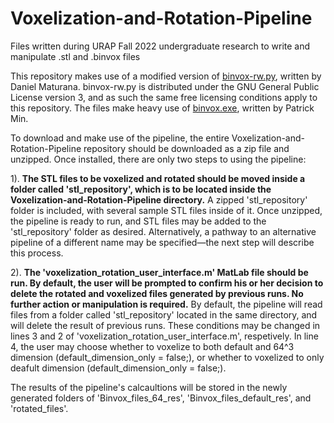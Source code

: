 # Voxelization-and-Rotation-Pipeline
Files written during URAP Fall 2022 undergraduate research to write and manipulate .stl and .binvox files

This repository makes use of a modified version of [binvox-rw.py](https://github.com/dimatura/binvox-rw-py), written by Daniel Maturana. binvox-rw.py is distributed under the GNU General Public License version 3, and as such the same free licensing conditions apply to this repository. The files make heavy use of [binvox.exe](https://www.patrickmin.com/binvox), written by Patrick Min.

To download and make use of the pipeline, the entire Voxelization-and-Rotation-Pipeline repository should be downloaded as a zip file and unzipped. Once installed, there are only two steps to using the pipeline:

1). **The STL files to be voxelized and rotated should be moved inside a folder called 'stl_repository', which is to be located inside the Voxelization-and-Rotation-Pipeline directory.** A zipped 'stl_repository' folder is included, with several sample STL files inside of it. Once unzipped, the pipeline is ready to run, and STL files may be added to the 'stl_repository' folder as desired. Alternatively, a pathway to an alternative pipeline of a different name may be specified—the next step will describe this process.

2). **The 'voxelization_rotation_user_interface.m' MatLab file should be run. By default, the user will be prompted to confirm his or her decision to delete the rotated and voxelized files generated by previous runs. No further action or manipulation is required.** By default, the pipeline will read files from a folder called 'stl_repository' located in the same directory, and will delete the result of previous runs. These conditions may be changed in lines 3 and 2 of 'voxelization_rotation_user_interface.m', respetively. In line 4, the user may choose whether to voxelize to both default and 64^3 dimension (default_dimension_only = false;), or whether to voxelized to only deafult dimension (default_dimension_only = false;).

The results of the pipeline's calcaultions will be stored in the newly generated folders of 'Binvox_files_64_res', 'Binvox_files_default_res', and 'rotated_files'.
